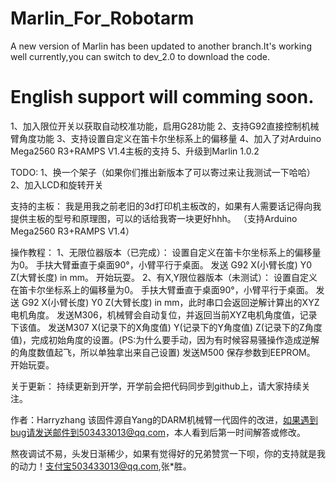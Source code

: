 # Marlin_For_Robotarm
 A new version of Marlin has been updated to another branch.It's working well currently,you can switch to dev_2.0 to download the code.
# English support will comming soon.
1、加入限位开关以获取自动校准功能，启用G28功能
2、支持G92直接控制机械臂角度功能
3、支持设置自定义在笛卡尔坐标系上的偏移量
4、加入了对Arduino Mega2560 R3+RAMPS V1.4主板的支持
5、升级到Marlin 1.0.2

TODO:
1、换一个架子（如果你们推出新版本了可以寄过来让我测试一下哈哈）
2、加入LCD和旋转开关

支持的主板：
我是用我之前老旧的3d打印机主板改的，如果有人需要话记得向我提供主板的型号和原理图，可以的话给我寄一块更好hhh。
（支持Arduino Mega2560 R3+RAMPS V1.4）

操作教程：
1、无限位器版本（已完成）：
设置自定义在笛卡尔坐标系上的偏移量为0。
手扶大臂垂直于桌面90°，小臂平行于桌面。
发送 G92 X(小臂长度) Y0 Z(大臂长度) in mm。
开始玩耍。
2、有X,Y限位器版本（未测试）：
设置自定义在笛卡尔坐标系上的偏移量为0。
手扶大臂垂直于桌面90°，小臂平行于桌面。
发送 G92 X(小臂长度) Y0 Z(大臂长度) in mm，此时串口会返回逆解计算出的XYZ电机角度。
发送M306，机械臂会自动复位，并返回当前XYZ电机角度值，记录下该值。
发送M307 X(记录下的X角度值) Y(记录下的Y角度值) Z(记录下的Z角度值)，完成初始角度的设置。(PS:为什么要手动，因为有时候容易骚操作造成逆解的角度数值起飞，所以单独拿出来自己设置)
发送M500 保存参数到EEPROM。
开始玩耍。

关于更新：
持续更新到开学，开学前会把代码同步到github上，请大家持续关注。

作者：Harryzhang   该固件源自Yang的DARM机械臂一代固件的改进，如果遇到bug请发送邮件到503433013@qq.com，本人看到后第一时间解答或修改。

熬夜调试不易，头发日渐稀少，如果有觉得好的兄弟赞赏一下呗，你的支持就是我的动力！支付宝503433013@qq.com,张*胜。
